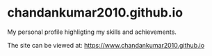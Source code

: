 # chandankumar2010.github.io
My personal profile highligting my skills and achievements.

The site can be viewed at: https://www.chandankumar2010.github.io
